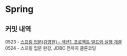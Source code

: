 # Spring

## 커밋 내역
0523 - <a href="./inflearn/novice/hello-spring">스프링 입문(김영한) - 섹션1. 프로젝트 빌드와 실행 개괄</a><br>
0524 - 스프링 입문 완강, JDBC 전까지 클론코딩
